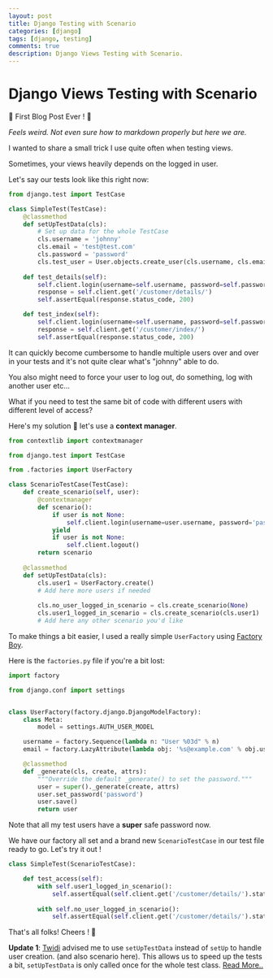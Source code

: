 ```yaml
---
layout: post
title: Django Testing with Scenario
categories: [django]
tags: [django, testing]
comments: true
description: Django Views Testing with Scenario.
---
```


# Django Views Testing with Scenario
:tada: First Blog Post Ever ! :tada:

_Feels weird. Not even sure how to markdown properly but here we are._

I wanted to share a small trick I use quite often when testing views.

Sometimes, your views heavily depends on the logged in user.

Let's say our tests look like this right now:

```python
from django.test import TestCase

class SimpleTest(TestCase):
    @classmethod
    def setUpTestData(cls):
        # Set up data for the whole TestCase
        cls.username = 'johnny'
        cls.email = 'test@test.com'
        cls.password = 'password'        
        cls.test_user = User.objects.create_user(cls.username, cls.email, cls.password)
    
    def test_details(self):
        self.client.login(username=self.username, password=self.password)
        response = self.client.get('/customer/details/')
        self.assertEqual(response.status_code, 200)

    def test_index(self):
        self.client.login(username=self.username, password=self.password)
        response = self.client.get('/customer/index/')
        self.assertEqual(response.status_code, 200)
```
It can quickly become cumbersome to handle multiple users over and over in your tests and it's not quite clear what's "johnny" able to do.

You also might need to force your user to log out, do something, log with another user etc...

What if you need to test the same bit of code with different users with different level of access? 

Here's my solution :gift: let's use a **context manager**.

```python
from contextlib import contextmanager

from django.test import TestCase

from .factories import UserFactory 

class ScenarioTestCase(TestCase):
    def create_scenario(self, user):
        @contextmanager
        def scenario():
            if user is not None:
                self.client.login(username=user.username, password='password')
            yield
            if user is not None:
                self.client.logout()
        return scenario
    
    @classmethod
    def setUpTestData(cls):
        cls.user1 = UserFactory.create()
        # Add here more users if needed
        
        cls.no_user_logged_in_scenario = cls.create_scenario(None)
        cls.user1_logged_in_scenario = cls.create_scenario(cls.user1)
        # Add here any other scenario you'd like
```

To make things a bit easier, I used a really simple `UserFactory` using [Factory Boy](https://factoryboy.readthedocs.io/en/latest/).

Here is the `factories.py` file if you're a bit lost:

```python
import factory

from django.conf import settings


class UserFactory(factory.django.DjangoModelFactory):
    class Meta:
        model = settings.AUTH_USER_MODEL

    username = factory.Sequence(lambda n: "User %03d" % n)
    email = factory.LazyAttribute(lambda obj: '%s@example.com' % obj.username)

    @classmethod
    def _generate(cls, create, attrs):
        """Override the default _generate() to set the password."""
        user = super()._generate(create, attrs)
        user.set_password('password')
        user.save()
        return user
```

Note that all my test users have a **super** safe password now.

We have our factory all set and a brand new `ScenarioTestCase` in our test file ready to go. Let's try it out !


```python
class SimpleTest(ScenarioTestCase):

    def test_access(self):
        with self.user1_logged_in_scenario():
            self.assertEqual(self.client.get('/customer/details/').status_code, 200)
        
        with self.no_user_logged_in_scenario():
            self.assertEqual(self.client.get('/customer/details/').status_code, 403)

```

That's all folks! Cheers ! :beers:

**Update 1**: [Twidi](https://github.com/twidi) advised me to use `setUpTestData` instead of `setUp` to handle user creation. (and also scenario here). This allows us to speed up the tests a bit, `setUpTestData` is only called once for the whole test class. [Read More..](https://docs.djangoproject.com/en/1.9/topics/testing/tools/#testcase)

